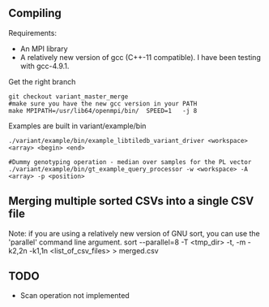## Compiling

Requirements:
* An MPI library
* A relatively new version of gcc (C++-11 compatible). I have been testing with gcc-4.9.1.

Get the right branch

    git checkout variant_master_merge
    #make sure you have the new gcc version in your PATH
    make MPIPATH=/usr/lib64/openmpi/bin/  SPEED=1   -j 8

Examples are built in variant/example/bin

    ./variant/example/bin/example_libtiledb_variant_driver <workspace> <array> <begin> <end>

    #Dummy genotyping operation - median over samples for the PL vector
    ./variant/example/bin/gt_example_query_processor -w <workspace> -A <array> -p <position>

## Merging multiple sorted CSVs into a single CSV file
Note: if you are using a relatively new version of GNU sort, you can use the 'parallel' command line argument.
    sort --parallel=8 -T <tmp_dir> -t, -m -k2,2n -k1,1n <list_of_csv_files>  > merged.csv

## TODO
* Scan operation not implemented
